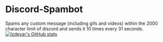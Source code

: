 # Discord-Spambot
Spams any custom message (including gifs and videos) within the 2000 character limit of discord and sends it 10 times every 31 seconds.  
[![Izdeyar's GitHub stats](https://github-readme-stats.vercel.app/api?username=luckym0n&show_icons=true&theme=transparent)](https://github.com/anuraghazra/github-readme-stats)
